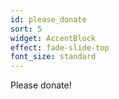 ```yaml
---
id: please_donate
sort: 5
widget: AccentBlock
effect: fade-slide-top
font_size: standard
---
```

Please donate!
